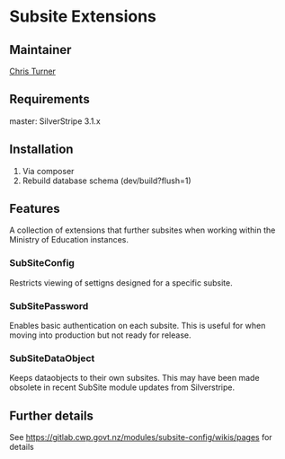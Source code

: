 # Subsite Extensions

## Maintainer

[Chris Turner](mailto:chris.turner@minedu.govt.nz)

## Requirements

master: SilverStripe 3.1.x

## Installation

1. Via composer
1. Rebuild database schema (dev/build?flush=1)

## Features
A collection of extensions that further subsites when working within the Ministry of Education instances. 

### SubSiteConfig
Restricts viewing of settigns designed for a specific subsite.

### SubSitePassword
Enables basic authentication on each subsite. This is useful for when moving into production but not ready for release.

### SubSiteDataObject
Keeps dataobjects to their own subsites. This may have been made obsolete in recent SubSite module updates from Silverstripe.

## Further details
See https://gitlab.cwp.govt.nz/modules/subsite-config/wikis/pages for details